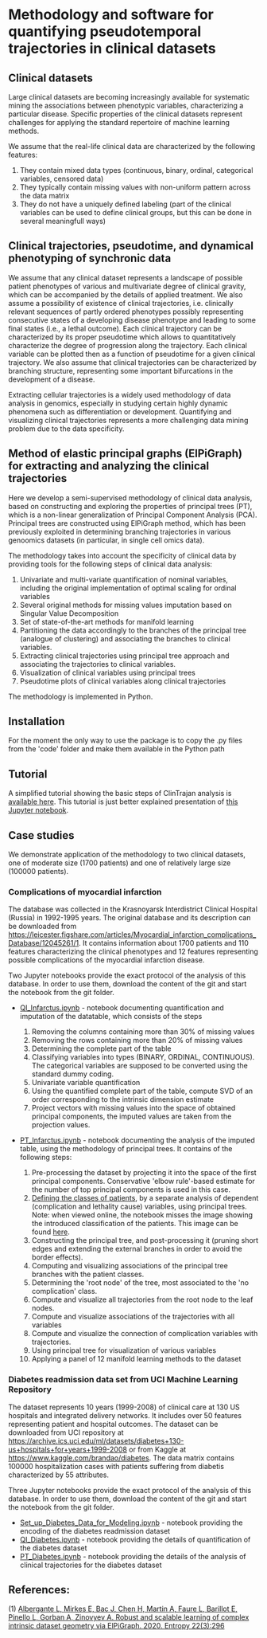 # Methodology and software for quantifying pseudotemporal trajectories in clinical datasets

## Clinical datasets

Large clinical datasets are becoming increasingly available for systematic mining the associations between phenotypic variables,
characterizing a particular disease. Specific properties of the clinical datasets represent challenges for applying the 
standard repertoire of machine learning methods. 

We assume that the real-life clinical data are characterized by the following features:
1) They contain mixed data types (continuous, binary, ordinal, categorical variables, censored data)
2) They typically contain missing values with non-uniform pattern across the data matrix
3) They do not have a uniquely defined labeling (part of the clinical variables can be used to define clinical groups, 
but this can be done in several meaningfull ways)

## Clinical trajectories, pseudotime, and dynamical phenotyping of synchronic data

We assume that any clinical dataset represents a landscape of possible patient phenotypes of various and multivariate 
degree of clinical gravity, which can be accompanied by the details of applied treatment. 
We also assume a possibility of existence of clinical trajectories, i.e. clinically relevant sequences of partly ordered phenotypes 
possibly representing consecutive states of a developing disease phenotype and leading to some final states (i.e., a 
lethal outcome). Each clinical trajectory can be characterized by its proper pseudotime which allows to quantitatively characterize the degree of progression along the trajectory. 
Each clinical variable can be plotted then as a function of pseudotime for a given clinical trajectory.
We also assume that clinical trajectories can be characterized by branching structure, representing
some important bifurcations in the development of a disease. 

Extracting cellular trajectories is a widely used methodology of data analysis in genomics, especially in studying certain highly dynamic phenomena such as differentiation or development. 
Quantifying and visualizing clinical trajectories represents a more challenging data mining problem due to the data specificity.

## Method of elastic principal graphs (ElPiGraph) for extracting and analyzing the clinical trajectories

Here we develop a semi-supervised methodology of clinical data analysis, based on constructing and exploring the properties
of principal trees (PT), which is a non-linear generalization of Principal Component Analysis (PCA). Principal trees are 
constructed using ElPiGraph method, which has been previously exploited in determining branching trajectories in various genoomics 
datasets (in particular, in single cell omics data). 

The methodology takes into account the specificity of clinical data by providing tools for the following steps of clinical data analysis:

1) Univariate and multi-variate quantification of nominal variables, including the original implementation of optimal scaling for ordinal variables
2) Several original methods for missing values imputation based on Singular Value Decomposition
3) Set of state-of-the-art methods for manifold learning
4) Partitioning the data accordingly to the branches of the principal tree (analogue of clustering) and associating the branches to clinical variables.
5) Extracting clinical trajectories using principal tree approach and associating the trajectories to clinical variables.
6) Visualization of clinical variables using principal trees
7) Pseudotime plots of clinical variables along clinical trajectories

The methodology is implemented in Python.

## Installation

For the moment the only way to use the package is to copy the .py files from the 'code' folder and make them available in the Python path

## Tutorial

A simplified tutorial showing the basic steps of ClinTrajan analysis is [available here](https://github.com/auranic/ClinTrajan/blob/master/tutorial/tutorial.md).
This tutorial is just better explained presentation of [this Jupyter notebook](ClinTrajan_tutorial.ipynb).

## Case studies

We demonstrate application of the methodology to two clinical datasets, one of moderate size (1700 patients) and one of relatively large size (100000 patients).

### Complications of myocardial infarction

The database was collected in the Krasnoyarsk Interdistrict Clinical Hospital (Russia) in 1992-1995 years. The original database and its description can be downloaded from https://leicester.figshare.com/articles/Myocardial_infarction_complications_Database/12045261/1. It contains information about 1700 patients and 110 features characterizing the clinical phenotypes and 12 features representing possible complications of the myocardial infarction disease. 

Two Jupyter notebooks provide the exact protocol of the analysis of this database.
In order to use them, download the content of the git and start the notebook from the git folder.

* [QI_Infarctus.ipynb](QI_Infarctus.ipynb) - notebook documenting quantification and imputation of the datatable, which consists of the steps
  1. Removing the columns containing more than 30% of missing values
  2. Removing the rows containing more than 20% of missing values
  3. Determining the complete part of the table
  4. Classifying variables into types (BINARY, ORDINAL, CONTINUOUS). The categorical variables are supposed to be converted using the standard dummy coding.
  5. Univariate variable quantification
  6. Using the quantified complete part of the table, compute SVD of an order corresponding to the intrinsic dimension estimate
  7. Project vectors with missing values into the space of obtained principal components, the imputed values are taken from the projection values.

* [PT_Infarctus.ipynb](PT_Infarctus.ipynb) - notebook documenting the analysis of the imputed table, using the methodology of principal trees. It contains of the following steps:
  1. Pre-processing the dataset by projecting it into the space of the first principal components. Conservative 'elbow rule'-based estimate for the number of top principal components is used in this case.
  2. [Defining the classes of patients](images/definition_of_classes_infarctus.png), by a separate analysis of dependent (complication and lethality cause) variables, using principal trees. Note: when viewed online, the notebook misses the image showing the introduced classification of the patients. This image can be found [here](images/definition_of_classes_infarctus.png).
  3. Constructing the principal tree, and post-processing it (pruning short edges and extending the external branches in order to avoid the border effects).
  4. Computing and visualizing associations of the principal tree branches with the patient classes.
  5. Determining the 'root node' of the tree, most associated to the 'no complication' class.
  6. Compute and visualize all trajectories from the root node to the leaf nodes.
  7. Compute and visualize associations of the trajectories with all variables
  8. Compute and visualize the connection of complication variables with trajectories.
  9. Using principal tree for visualization of various variables
  10. Applying a panel of 12 manifold learning methods to the dataset


### Diabetes readmission data set from UCI Machine Learning Repository

The dataset represents 10 years (1999-2008) of clinical care at 130 US hospitals and integrated delivery networks. It includes over 50 features representing patient and hospital outcomes. The dataset can be downloaded from UCI repository at https://archive.ics.uci.edu/ml/datasets/diabetes+130-us+hospitals+for+years+1999-2008 or from Kaggle at https://www.kaggle.com/brandao/diabetes. The data matrix contains 100000 hospitalization cases with patients suffering from diabetis characterized by 55 attributes.

Three Jupyter notebooks provide the exact protocol of the analysis of this database.
In order to use them, download the content of the git and start the notebook from the git folder.

* [Set_up_Diabetes_Data_for_Modeling.ipynb](Set_up_Diabetes_Data_for_Modeling.ipynb) - notebook providing the encoding of the diabetes readmission dataset
* [QI_Diabetes.ipynb](QI_Diabetes.ipynb) - notebook providing the details of quantification of the diabetes dataset
* [PT_Diabetes.ipynb](PT_Diabetes.ipynb) - notebook providing the details of the analysis of clinical trajectories for the diabetes dataset


## References:

(1) [Albergante L, Mirkes E, Bac J, Chen H, Martin A, Faure L, Barillot E, Pinello L, Gorban A, Zinovyev A. Robust and scalable learning of complex intrinsic dataset geometry via ElPiGraph. 2020. Entropy 22(3):296](https://www.mdpi.com/1099-4300/22/3/296)
